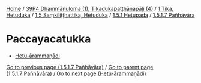 
[Home](/) / [39P4 Dhammānuloma (1), Tikadukapaṭṭhānapāḷi (4)](../../../...md) / [1 Tika, Hetuduka](../../...md) / [1.5 Saṃkiliṭṭhattika, Hetuduka](../...md) / [1.5.1 Hetupada](...md) / [1.5.1.7 Pañhāvāra](../39P4/1/1.5/1.5.1/1.5.1.7.md)

# Paccayacatukka

* [Hetu-ārammaṇādi](Paccayacatukka/Hetu-arammanadi.md)

[Go to previous page (1.5.1.7 Pañhāvāra)](../39P4/1/1.5/1.5.1/1.5.1.7.md) / [Go to parent page (1.5.1.7 Pañhāvāra)](../39P4/1/1.5/1.5.1/1.5.1.7.md) / [Go to next page (Hetu-ārammaṇādi)](Paccayacatukka/Hetu-arammanadi.md)


